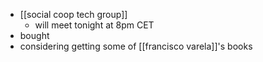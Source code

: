 - [[social coop tech group]]
	- will meet tonight at 8pm CET
- bought
- considering getting some of [[francisco varela]]'s books